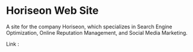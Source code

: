 # Horiseon Web Site

A site for the company Horiseon, which specializes in Search Engine Optimization, Online Reputation Management, and Social Media Marketing.

Link : 
